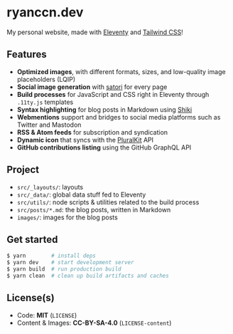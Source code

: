 # ryanccn.dev

My personal website, made with [Eleventy](https://www.11ty.dev/) and [Tailwind CSS](https://tailwindcss.com/)!

## Features

- **Optimized images**, with different formats, sizes, and low-quality image placeholders (LQIP)
- **Social image generation** with [satori](https://github.com/vercel/satori) for every page
- **Build processes** for JavaScript and CSS right in Eleventy through `.11ty.js` templates
- **Syntax highlighting** for blog posts in Markdown using [Shiki](https://github.com/shikijs/shiki)
- **Webmentions** support and bridges to social media platforms such as Twitter and Mastodon
- **RSS & Atom feeds** for subscription and syndication
- **Dynamic icon** that syncs with the [PluralKit](https://pluralkit.me/) API
- **GitHub contributions listing** using the GitHub GraphQL API

## Project

- `src/_layouts/`: layouts
- `src/_data/`: global data stuff fed to Eleventy
- `src/utils/`: node scripts & utilities related to the build process
- `src/posts/*.md`: the blog posts, written in Markdown
- `images/`: images for the blog posts

## Get started

```bash
$ yarn        # install deps
$ yarn dev    # start development server
$ yarn build  # run production build
$ yarn clean  # clean up build artifacts and caches
```

## License(s)

- Code: **MIT** (`LICENSE`)
- Content & Images: **CC-BY-SA-4.0** (`LICENSE-content`)
